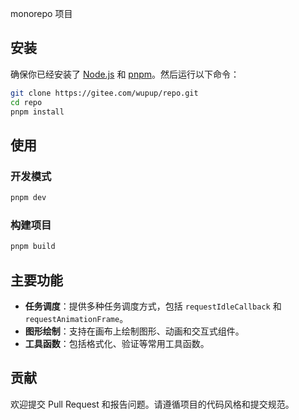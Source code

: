 monorepo 项目

## 安装

确保你已经安装了 [Node.js](https://nodejs.org) 和 [pnpm](https://pnpm.io)。然后运行以下命令：

```bash
git clone https://gitee.com/wupup/repo.git
cd repo
pnpm install
```

## 使用

### 开发模式

```bash
pnpm dev
```

### 构建项目

```bash
pnpm build
```

## 主要功能

- **任务调度**：提供多种任务调度方式，包括 `requestIdleCallback` 和 `requestAnimationFrame`。
- **图形绘制**：支持在画布上绘制图形、动画和交互式组件。
- **工具函数**：包括格式化、验证等常用工具函数。

## 贡献

欢迎提交 Pull Request 和报告问题。请遵循项目的代码风格和提交规范。
